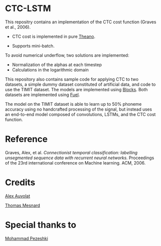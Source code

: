 CTC-LSTM
=========================================

This repositry contains an implementation of the CTC cost function (Graves et al., 2006).

- CTC cost is implemented in pure [Theano](https://github.com/Theano/Theano).

- Supports mini-batch.

To avoid numerical underflow, two solutions are implemented:

- Normalization of the alphas at each timestep
- Calculations in the logarithmic domain

This repository also contains sample code for applying CTC to two datasets, a simple dummy dataset constituted of artificial data, and code to use the TIMIT dataset. The models are implemented using [Blocks](https://github.com/mila-udem/blocks). Both datasets are implemented using [Fuel](https://github.com/mila-udem/fuel).

The model on the TIMIT dataset is able to learn up to 50% phoneme accuracy using no handcrafted processing of the signal, but instead uses an end-to-end model composed of convolutions, LSTMs, and the CTC cost function. 


Reference
=========
Graves, Alex, et al. *Connectionist temporal classification: labelling unsegmented sequence data with recurrent neural networks.* Proceedings of the 23rd international conference on Machine learning. ACM, 2006.


Credits
=======
[Alex Auvolat](https://github.com/Alexis211)

[Thomas Mesnard](https://github.com/thomasmesnard)


Special thanks to
=================
[Mohammad Pezeshki](https://github.com/mohammadpz/)
